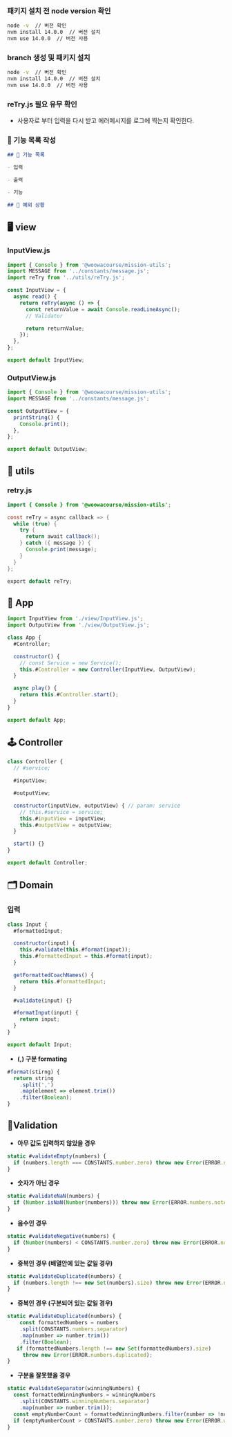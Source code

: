 ### 패키지 설치 전 node version 확인

```bash
node -v  // 버전 확인
nvm install 14.0.0  // 버전 설치
nvm use 14.0.0  // 버전 사용
```

### branch 생성 및 패키지 설치

```bash
node -v  // 버전 확인
nvm install 14.0.0  // 버전 설치
nvm use 14.0.0  // 버전 사용
```

### reTry.js 필요 유무 확인

- 사용자로 부터 입력을 다시 받고 에러메시지를 로그에 찍는지 확인한다.

### 📝 기능 목록 작성

```md
## 📄 기능 목록

- 입력

- 출력

- 기능

## 🎯 예외 상황
```

## 🖥️ view

### InputView.js

```javascript
import { Console } from '@woowacourse/mission-utils';
import MESSAGE from '../constants/message.js';
import reTry from '../utils/reTry.js';

const InputView = {
  async read() {
    return reTry(async () => {
      const returnValue = await Console.readLineAsync();
      // Validator

      return returnValue;
    });
  },
};

export default InputView;
```

### OutputView.js

```javascript
import { Console } from '@woowacourse/mission-utils';
import MESSAGE from '../constants/message.js';

const OutputView = {
  printString() {
    Console.print();
  },
};

export default OutputView;
```

## 📂 utils
### retry.js

```java
import { Console } from '@woowacourse/mission-utils';

const reTry = async callback => {
  while (true) {
    try {
      return await callback();
    } catch ({ message }) {
      Console.print(message);
    }
  }
};

export default reTry;
```

## 🦴 App

```javascript
import InputView from './view/InputView.js';
import OutputView from './view/OutputView.js';

class App {
  #Controller;

  constructor() {
    // const Service = new Service();
    this.#Controller = new Controller(InputView, OutputView);
  }

  async play() {
    return this.#Controller.start();
  }
}

export default App;
```

## 🕹️ Controller

```javascript
class Controller {
  // #service;

  #inputView;

  #outputView;

  constructor(inputView, outputView) { // param: service
    // this.#service = service;
    this.#inputView = inputView;
    this.#outputView = outputView;
  }

  start() {}
}

export default Controller;
```

## 🗂️ Domain

### 입력

```javascript
class Input {
  #formattedInput;

  constructor(input) {
    this.#validate(this.#format(input));
    this.#formattedInput = this.#format(input);
  }

  getFormattedCoachNames() {
    return this.#formattedInput;
  }

  #validate(input) {}

  #formatInput(input) {
    return input;
  }
}

export default Input;
```

- **(,) 구분 formating**
```javascript
#format(stirng) {
  return string
    .split(',')
    .map(element => element.trim())
    .filter(Boolean);
}
```

## 🎯Validation
- **아무 값도 입력하지 않았을 경우**

```javascript
static #validateEmpty(numbers) {
  if (numbers.length === CONSTANTS.number.zero) throw new Error(ERROR.numbers.empty);
}
```

- **숫자가 아닌 경우**

```javascript
static #validateNaN(numbers) {
  if (Number.isNaN(Number(numbers))) throw new Error(ERROR.numbers.notANumber); 
}
```

- **음수인 경우**

```javascript
static #validateNegative(numbers) {
  if (Number(numbers) < CONSTANTS.number.zero) throw new Error(ERROR.numbers.negative);
}
```

- **중복인 경우 (배열안에 있는 값일 경우)**

```javascript
static #validateDuplicated(numbers) {
  if (numbers.length !== new Set(numbers).size) throw new Error(ERROR.numbers.duplicated);
}
```

- **중복인 경우 (구분되어 있는 값일 경우)**

```javascript
static #validateDuplicated(numbers) {
	const formattedNumbers = numbers
	.split(CONSTANTS.numbers.separator)
	.map(number => number.trim())
	.filter(Boolean);
   if (formattedNumbers.length !== new Set(formattedNumbers).size)
     throw new Error(ERROR.numbers.duplicated);
}
```

- **구분을 잘못했을 경우**

```javascript
static #validateSeparator(winningNumbers) {
  const formattedWinningNumbers = winningNumbers
    .split(CONSTANTS.winningNumbers.separator)
    .map(number => number.trim());
  const emptyNumberCount = formattedWinningNumbers.filter(number => !number.trim()).length;
  if (emptyNumberCount > CONSTANTS.number.zero) throw new Error(ERROR.winningNumbers.separator);
} 
```